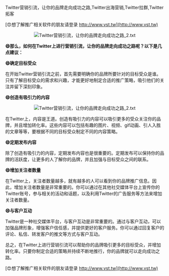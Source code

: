 Twitter营销引流，让你的品牌走向成功之路,Twitter出海营销,Twitter拉群,Twitter拓客

[😍想了解推广相关软件的朋友请登录 http://www.vst.tw](http://www.vst.tw)

 <center><img src="https://vst.tw/MP4/tuiguang/png/7.png" alt="Twitter营销引流，让你的品牌走向成功之路_2.txt"></center>

**😄那么，如何在Twitter上进行营销引流，让你的品牌走向成功之路呢？以下是几点建议：**

**😄确定目标受众**

在开始Twitter营销引流之前，首先需要明确你的品牌所要针对的目标受众是谁。只有了解目标受众的需求和兴趣，才能更好地制定合适的推广策略，吸引他们的关注并留下深刻印象。

**😄创造有吸引力的内容**

 <center><img src="https://vst.tw/MP4/tuiguang/png/6.png" alt="Twitter营销引流，让你的品牌走向成功之路_2.txt"></center>

在Twitter上，内容是王道。创造有吸引力的内容可以吸引更多的受众关注你的品牌，并且增加转化率。这些内容可以包括有趣的图片、视频、gif动画、引人入胜的文章等等，要根据不同的目标受众制定不同的内容策略。

**😄定期发布内容**

除了创造有吸引力的内容，定期发布内容也是很重要的。定期发布可以保持你的品牌的活跃度，让更多的人了解你的品牌，并且加强与目标受众之间的联系。

**😄增加关注者数量**

在Twitter上，关注者数量越多，就有越多的人可以看到你的品牌推广信息。因此，增加关注者数量是非常重要的。你可以通过在其他社交媒体平台上宣传你的Twitter账号，参与相关的活动和话题，以及利用Twitter的广告服务等方法来增加关注者数量。

**😄与客户互动**

Twitter是一种社交媒体平台，与客户互动是非常重要的。通过与客户互动，可以加强品牌形象，增强客户信任感，并提供更好的客户服务。你可以通过回复客户的评论、私信、转发客户的推文等方式与客户互动。

总之，在Twitter上进行营销引流可以帮助你的品牌吸引更多的目标受众，并增加转化率。只要你制定合适的策略并持续不断地推行，你的品牌就可以走向成功之路。

[😍想了解推广相关软件的朋友请登录 http://www.vst.tw](http://www.vst.tw)



